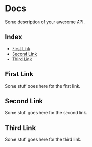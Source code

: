 # Docs

Some description of your awesome API.

## Index

* [First Link](#first-link)
* [Second Link](#second-link)
* [Third Link](#third-link)

## First Link

Some stuff goes here for the first link.

## Second Link

Some stuff goes here for the second link.

## Third Link

Some stuff goes here for the third link.

